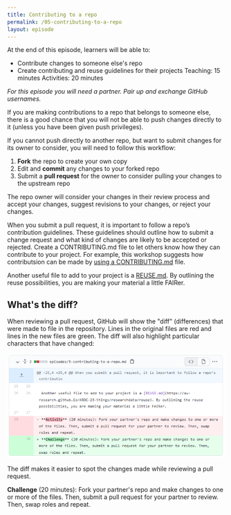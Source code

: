 ```yaml
---
title: Contributing to a repo
permalink: /05-contributing-to-a-repo
layout: episode
---
```


At the end of this episode, learners will be able to:
* Contribute changes to someone else's repo
* Create contributing and reuse guidelines for their projects
Teaching: 15 minutes
Activities: 20 minutes

*For this episode you will need a partner. Pair up and exchange GitHub usernames.*

If you are making contributions to a repo that belongs to someone else, there is a good chance that you will not be able to push changes directly to it (unless you have been given push privileges).

If you cannot push directly to another repo, but want to submit changes for its owner to consider, you will need to follow this workflow:

1. **Fork** the repo to create your own copy
1. Edit and **commit** any changes to your forked repo
1. Submit a **pull request** for the owner to consider pulling your changes to the upstream repo

The repo owner will consider your changes in their review process and accept your changes, suggest revisions to your changes, or reject your changes.

When you submit a pull request, it is important to follow a repo’s contribution guidelines. These guidelines should outline how to submit a change request and what kind of changes are likely to be accepted or rejected. Create a CONTRIBUTING.md file to let others know how they can contribute to your project. For example, this workshop suggests how contributsion can be made by [using a CONTRIBUTING.md](https://github.com/au-research/github-training/blob/main/CONTRIBUTING.md) file.

Another useful file to add to your project is a [REUSE.md](https://au-research.github.io/ARDC-23-things/researchdata/reuse). By outlining the reuse possibilities, you are making your material a little FAIRer.

## What's the diff?

When reviewing a pull request, GitHub will show the "diff" (differences) that were made to file in the repository. Lines in the original files are red and lines in the new files are green. The diff will also highlight particular characters that have changed:

![Screenshot of diff](/assets/diff-screenshot.png)

The diff makes it easier to spot the changes made while reviewing a pull request.

**Challenge** (20 minutes): Fork your partner's repo and make changes to one or more of the files. Then, submit a pull request for your partner to review. Then, swap roles and repeat.